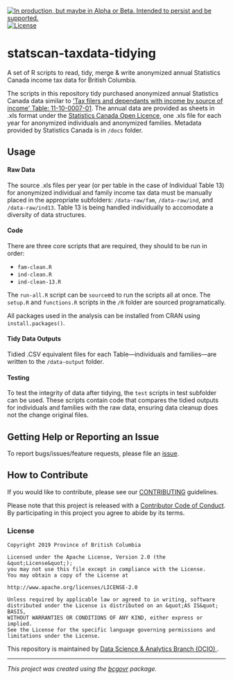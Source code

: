 <a id="devex-badge" rel="Delivery" href="https://github.com/BCDevExchange/assets/blob/master/README.md"><img alt="In production, but maybe in Alpha or Beta. Intended to persist and be supported." style="border-width:0" src="https://assets.bcdevexchange.org/images/badges/delivery.svg" title="In production, but maybe in Alpha or Beta. Intended to persist and be supported." /></a>[![License](https://img.shields.io/badge/License-Apache%202.0-blue.svg)](https://opensource.org/licenses/Apache-2.0)

# statscan-taxdata-tidying
 
A set of R scripts to read, tidy, merge & write anonymized annual Statistics Canada income tax data for British Columbia. 

The scripts in this repository tidy purchased anonymized annual Statistics Canada data similar to ['Tax filers and dependants with income by source of income' Table: 11-10-0007-01](https://www150.statcan.gc.ca/t1/tbl1/en/tv.action?pid=1110000701). The annual data are provided as sheets in .xls format under the [Statistics Canada Open Licence](https://www.statcan.gc.ca/eng/reference/licence), one .xls file for each year for anonymized individuals and anonymized families. Metadata provided by Statistics Canada is in `/docs` folder.


## Usage

#### Raw Data

The source .xls files per year (or per table in the case of Individual Table 13) for anonymized individual and family income tax data must be manually placed in the appropriate subfolders: `/data-raw/fam`, `/data-raw/ind`, and `/data-raw/ind13`. Table 13 is being handled individually to accomodate a diversity of data structures. 

#### Code

There are three core scripts that are required, they should to be run in order:

- `fam-clean.R`
- `ind-clean.R`
- `ind-clean-13.R`

The `run-all.R` script can be `source`ed to run the scripts all at once. The `setup.R` and `functions.R` scripts in the `/R` folder are sourced programatically.

All packages used in the analysis can be installed from CRAN using `install.packages()`.  

#### Tidy Data Outputs

Tidied .CSV equivalent files for each Table&mdash;individuals and families&mdash;are written to the `/data-output` folder.  

#### Testing

To test the integrity of data after tidying, the `test` scripts in test subfolder can be used. 
These scripts contain code that compares the tidied outputs for individuals and families with the raw data, ensuring data cleanup does not  the change original files.  

## Getting Help or Reporting an Issue

To report bugs/issues/feature requests, please file an [issue](https://github.com/bcgov/StatCan_IncomeTax_Tidying/issues/).

## How to Contribute

If you would like to contribute, please see our [CONTRIBUTING](CONTRIBUTING.md) guidelines.

Please note that this project is released with a [Contributor Code of Conduct](CODE_OF_CONDUCT.md). By participating in this project you agree to abide by its terms.

### License

```
Copyright 2019 Province of British Columbia

Licensed under the Apache License, Version 2.0 (the &quot;License&quot;);
you may not use this file except in compliance with the License.
You may obtain a copy of the License at

http://www.apache.org/licenses/LICENSE-2.0

Unless required by applicable law or agreed to in writing, software distributed under the License is distributed on an &quot;AS IS&quot; BASIS,
WITHOUT WARRANTIES OR CONDITIONS OF ANY KIND, either express or implied.
See the License for the specific language governing permissions and limitations under the License.
```

This repository is maintained by [Data Science & Analytics Branch (OCIO) ](https://github.com/orgs/bcgov/teams/dsab).

---
*This project was created using the [bcgovr](https://github.com/bcgov/bcgovr) package.* 
